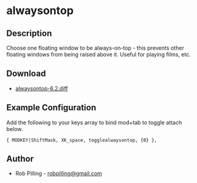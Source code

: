 alwaysontop
===========

Description
-----------
Choose one floating window to be always-on-top - this prevents other floating
windows from being raised above it. Useful for playing films, etc.

Download
--------
* [alwaysontop-6.2.diff](alwaysontop-6.2.diff)

Example Configuration
---------------------
Add the following to your keys array to bind mod+tab to toggle attach below.

	{ MODKEY|ShiftMask, XK_space, togglealwaysontop, {0} },

Author
------
* Rob Pilling - <robpilling@gmail.com>
